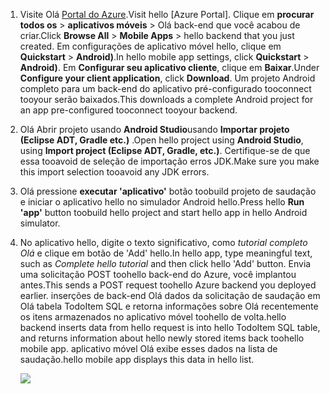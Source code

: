 
1. <span data-ttu-id="50a94-101">Visite Olá [Portal do Azure].</span><span class="sxs-lookup"><span data-stu-id="50a94-101">Visit hello [Azure Portal].</span></span> <span data-ttu-id="50a94-102">Clique em **procurar todos os** > **aplicativos móveis** > Olá back-end que você acabou de criar.</span><span class="sxs-lookup"><span data-stu-id="50a94-102">Click **Browse All** > **Mobile Apps** > hello backend that you just created.</span></span> <span data-ttu-id="50a94-103">Em configurações de aplicativo móvel hello, clique em **Quickstart** > **Android)**.</span><span class="sxs-lookup"><span data-stu-id="50a94-103">In hello mobile app settings, click **Quickstart** > **Android)**.</span></span> <span data-ttu-id="50a94-104">Em **Configurar seu aplicativo cliente**, clique em **Baixar**.</span><span class="sxs-lookup"><span data-stu-id="50a94-104">Under **Configure your client application**, click **Download**.</span></span> <span data-ttu-id="50a94-105">Um projeto Android completo para um back-end do aplicativo pré-configurado tooconnect tooyour serão baixados.</span><span class="sxs-lookup"><span data-stu-id="50a94-105">This downloads a complete Android project for an app pre-configured tooconnect tooyour backend.</span></span> 
2. <span data-ttu-id="50a94-106">Olá Abrir projeto usando **Android Studio**usando **Importar projeto (Eclipse ADT, Gradle etc.)** .</span><span class="sxs-lookup"><span data-stu-id="50a94-106">Open hello project using **Android Studio**, using **Import project (Eclipse ADT, Gradle, etc.)**.</span></span> <span data-ttu-id="50a94-107">Certifique-se de que essa tooavoid de seleção de importação erros JDK.</span><span class="sxs-lookup"><span data-stu-id="50a94-107">Make sure you make this import selection tooavoid any JDK errors.</span></span>
3. <span data-ttu-id="50a94-108">Olá pressione **executar 'aplicativo'** botão toobuild projeto de saudação e iniciar o aplicativo hello no simulador Android hello.</span><span class="sxs-lookup"><span data-stu-id="50a94-108">Press hello **Run 'app'** button toobuild hello project and start hello app in hello Android simulator.</span></span>
4. <span data-ttu-id="50a94-109">No aplicativo hello, digite o texto significativo, como *tutorial completo Olá* e clique em botão de 'Add' hello.</span><span class="sxs-lookup"><span data-stu-id="50a94-109">In hello app, type meaningful text, such as *Complete hello tutorial* and then click hello 'Add' button.</span></span> <span data-ttu-id="50a94-110">Envia uma solicitação POST toohello back-end do Azure, você implantou antes.</span><span class="sxs-lookup"><span data-stu-id="50a94-110">This sends a POST request toohello Azure backend you deployed earlier.</span></span> <span data-ttu-id="50a94-111">inserções de back-end Olá dados da solicitação de saudação em Olá tabela TodoItem SQL e retorna informações sobre Olá recentemente os itens armazenados no aplicativo móvel toohello de volta.</span><span class="sxs-lookup"><span data-stu-id="50a94-111">hello backend inserts data from hello request is into hello TodoItem SQL table, and returns information about hello newly stored items back toohello mobile app.</span></span> <span data-ttu-id="50a94-112">aplicativo móvel Olá exibe esses dados na lista de saudação.</span><span class="sxs-lookup"><span data-stu-id="50a94-112">hello mobile app displays this data in hello list.</span></span> 
   
    ![](./media/app-service-mobile-android-quickstart/mobile-quickstart-startup-android.png)

[Portal do Azure]: https://portal.azure.com/
